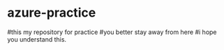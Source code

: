 # azure-practice
#this my repository for practice 
#you better stay away from here 
#i hope you understand this.
